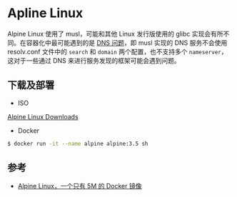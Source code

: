 # Apline Linux

Alpine Linux 使用了 musl，可能和其他 Linux 发行版使用的 glibc 实现会有所不同。在容器化中最可能遇到的是 [DNS 问题](https://github.com/gliderlabs/docker-alpine/issues/8)，即 musl 实现的 DNS 服务不会使用 resolv.conf 文件中的 `search` 和 `domain` 两个配置，也不支持多个 `nameserver`，这对于一些通过 DNS 来进行服务发现的框架可能会遇到问题。

## 下载及部署

* ISO

[Alpine Linux Downloads](https://www.alpinelinux.org/downloads/)

* Docker

```bash
$ docker run -it --name alpine alpine:3.5 sh
```

## 参考

* [Alpine Linux，一个只有 5M 的 Docker 镜像](http://www.infoq.com/cn/news/2016/01/Alpine-Linux-5M-Docker)